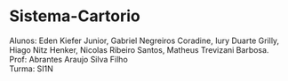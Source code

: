 # Sistema-Cartorio
Alunos: Eden Kiefer Junior, Gabriel Negreiros Coradine, Iury Duarte Grilly, 
Hiago Nitz Henker, Nicolas Ribeiro Santos, Matheus Trevizani Barbosa.
<br>
Prof: Abrantes Araujo Silva Filho
<br>
Turma: SI1N
